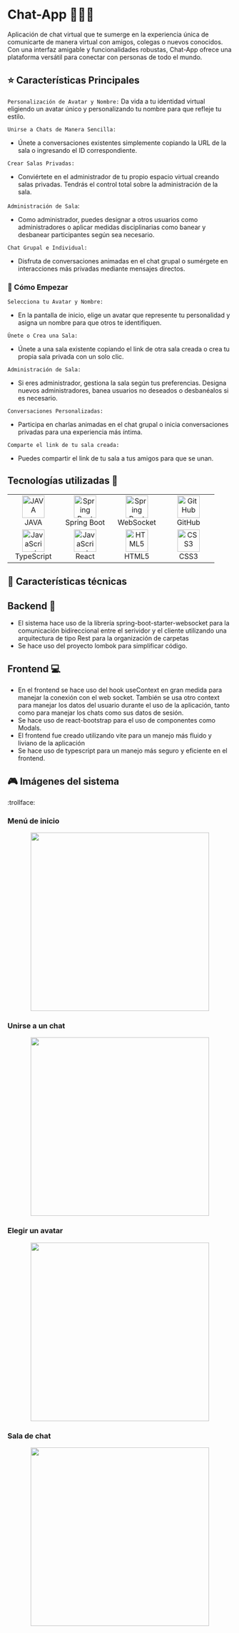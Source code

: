 # Chat-App :calling::pencil::sparkles: 
Aplicación de chat virtual que te sumerge en la experiencia única de comunicarte de manera virtual con amigos, colegas o nuevos conocidos. Con una interfaz amigable y funcionalidades robustas, Chat-App ofrece una plataforma versátil para conectar con personas de todo el mundo.
## :star: Características Principales

`Personalización de Avatar y Nombre:`
Da vida a tu identidad virtual eligiendo un avatar único y personalizando tu nombre para que refleje tu estilo.

`Unirse a Chats de Manera Sencilla:`
- Únete a conversaciones existentes simplemente copiando la URL de la sala o ingresando el ID correspondiente.

`Crear Salas Privadas:`
- Conviértete en el administrador de tu propio espacio virtual creando salas privadas. Tendrás el control total sobre la administración de la sala.

`Administración de Sala`:
- Como administrador, puedes designar a otros usuarios como administradores o aplicar medidas disciplinarias como banear y desbanear participantes según sea necesario.

`Chat Grupal e Individual:`
- Disfruta de conversaciones animadas en el chat grupal o sumérgete en interacciones más privadas mediante mensajes directos.

### :scroll: Cómo Empezar 
`Selecciona tu Avatar y Nombre:`
- En la pantalla de inicio, elige un avatar que represente tu personalidad y asigna un nombre para que otros te identifiquen.

`Únete o Crea una Sala:`
- Únete a una sala existente copiando el link de otra sala creada o crea tu propia sala privada con un solo clic.

`Administración de Sala:`
- Si eres administrador, gestiona la sala según tus preferencias. Designa nuevos administradores, banea usuarios no deseados o desbanéalos si es necesario.

`Conversaciones Personalizadas:`
- Participa en charlas animadas en el chat grupal o inicia conversaciones privadas para una experiencia más íntima.

`Comparte el link de tu sala creada:`
- Puedes compartir el link de tu sala a tus amigos para que se unan.

## Tecnologías utilizadas 🔨
<table align="center">
    <tr>
     <td align="center" width="100">
      <a href="#">
        <img src="https://www.vectorlogo.zone/logos/java/java-icon.svg" width="50" height="50" alt="JAVA"/>
      </a>
      <br>JAVA
    </td>
    <td align="center" width="100">
      <a href="#">
        <img src="https://www.vectorlogo.zone/logos/springio/springio-icon.svg" width="50" height="50" alt="Spring Boot"/>
      </a>
      <br>Spring Boot
    </td>
    <td align="center" width="100">
      <a href="#">
        <img src="https://rstudio.github.io/websocket/reference/figures/websocket_logo.svg" width="50" height="50" alt="Spring Boot"/>
      </a>      
      <br>WebSocket
    </td>
    <td align="center" width="100">
     <a href="#">
      <img src="https://github.com/favicon.ico" width="50" height="50" alt="GitHub" />
     </a>
     <br>GitHub
    </td>
  </tr>
  <tr>
    <td align="center" width="100">
      <a href="#">
        <img src="https://www.typescriptlang.org/icons/icon-48x48.png?v=8944a05a8b601855de116c8a56d3b3ae" width="50" height="50" alt="JavaScript" />
      </a>
      <br>TypeScript
    </td>    
      <td align="center" width="100">
      <a href="#">
        <img src="https://cdn.worldvectorlogo.com/logos/react-2.svg" width="50" height="50" alt="JavaScript" />
      </a>
      <br>React
    </td>     
    <td align="center" width="100">
      <a href="#">
        <img src="https://upload.wikimedia.org/wikipedia/commons/6/61/HTML5_logo_and_wordmark.svg" width="50" height="50" alt="HTML5" />
      </a>
      <br>HTML5
    </td>
    </td> 
    <td align="center" width="100">
      <a href="#">
        <img src="https://upload.wikimedia.org/wikipedia/commons/d/d5/CSS3_logo_and_wordmark.svg" width="50" height="50" alt="CSS3" />
      </a>
      <br>CSS3
    </td>
  </tr>
</table>

## :wrench: Características técnicas
 ## Backend :electric_plug:
 - El sistema hace uso de la librería spring-boot-starter-websocket para la comunicación bidireccional entre el serividor y el cliente utilizando una arquitectura de tipo Rest para la organización de carpetas
 - Se hace uso del proyecto lombok para simplificar código.
 ## Frontend :computer:
 - En el frontend se hace uso del hook useContext en gran medida para manejar la conexión con el web socket. También se usa otro context para manejar los datos del usuario durante el uso de la aplicación, tanto como para manejar los chats como sus datos de sesión.
 - Se hace uso de react-bootstrap para el uso de componentes como Modals.
 - El frontend fue creado utilizando vite para un manejo más fluido y liviano de la aplicación
 - Se hace uso de typescript para un manejo más seguro y eficiente en el frontend.


## :video_game: Imágenes del sistema 
:trollface:
### Menú de inicio
<p align="center" width="100">
    <img src="https://github.com/leonelSubelza/chat-app-v2/assets/85598026/17c8a385-efe0-4edb-be90-e022a2a6faf7" widht="800" height="400" />
</p>    

### Unirse a un chat
<p align="center" width="100">
    <img src="https://github.com/leonelSubelza/chat-app-v2/assets/85598026/9f886f83-3551-4180-b297-f3d8a703346f" widht="800" height="400" />
</p>

### Elegir un avatar
<p align="center" width="100">
    <img src="https://github.com/leonelSubelza/chat-app-v2/assets/85598026/b594b499-3f6e-4d2d-90b5-5340c49d01b3" widht="800" height="400" />
</p>
    
### Sala de chat
<p align="center" width="100">
    <img src="https://github.com/leonelSubelza/chat-app-v2/assets/85598026/14fcb4ba-e4f7-49f9-8988-7e58fc307db1" widht="800" height="400" />
</p>


